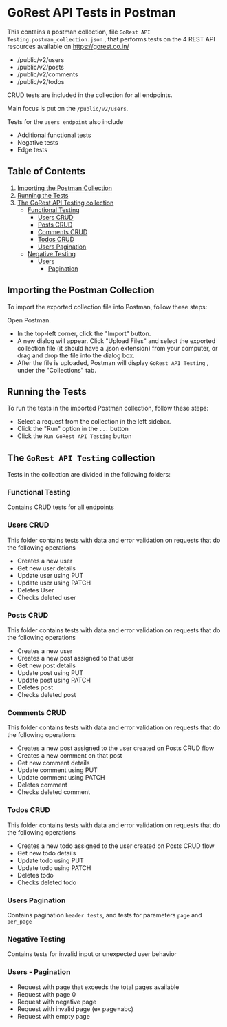 # GoRest API Tests in Postman

This contains a postman collection, file `GoRest API Testing.postman_collection.json` , that performs tests on the 4 REST API resources available on https://gorest.co.in/     

- /public/v2/users
- /public/v2/posts
- /public/v2/comments
- /public/v2/todos

CRUD tests are included in the collection for all endpoints.

Main focus is put on the `/public/v2/users`.

Tests for the `users endpoint` also include
 - Additional functional tests
 - Negative tests
 - Edge tests 

## Table of Contents

1. [Importing the Postman Collection](#importing-the-postman-collection)
2. [Running the Tests](#running-the-tests)
3. [The GoRest API Testing collection](#the-gorest-api-testing-collection)
    -  [Functional Testing](#functional-testing)
        - [Users CRUD](#users-crud)
        - [Posts CRUD](#posts-crud)
        - [Comments CRUD](#comments-crud)
        - [Todos CRUD](#todos-crud)
        - [Users Pagination](#todos-crud)
    -  [Negative Testing](#ne)    
         - [Users](#todos-crud)
             - [Pagination](#todos-crud)



## Importing the Postman Collection
To import the exported collection file into Postman, follow these steps:

Open Postman.

- In the top-left corner, click the "Import" button.
- A new dialog will appear. Click "Upload Files" and select the exported collection file (it should have a .json extension) from your computer, or drag and drop the file into the dialog box.
- After the file is uploaded, Postman will display `GoRest API Testing` , under the "Collections" tab.


## Running the Tests
To run the tests in the imported Postman collection, follow these steps:

- Select a request from the collection in the left sidebar.
- Click the "Run" option in the `...` button 
- Click the `Run GoRest API Testing` button



## The `GoRest API Testing` collection

Tests in the collection are divided in the following folders:

### Functional Testing

Contains CRUD tests for all endpoints

### Users CRUD

This folder contains tests with data and error validation on requests
that do the following operations

 - Creates a new user
 - Get new user details
 - Update user using PUT
 - Update user using PATCH
 - Deletes User
 - Checks deleted user 

### Posts CRUD

This folder contains tests with data and error validation on requests
that do the following operations

 - Creates a new user
 - Creates a new post assigned to that user
 - Get new post details
 - Update post using PUT
 - Update post using PATCH
 - Deletes post
 - Checks deleted post 

### Comments CRUD

This folder contains tests with data and error validation on requests
that do the following operations

 - Creates a new post assigned to the user created on Posts CRUD flow
 - Creates a new comment on that post
 - Get new comment details
 - Update comment using PUT
 - Update comment using PATCH
 - Deletes comment
 - Checks deleted comment 

### Todos CRUD

This folder contains tests with data and error validation on requests
that do the following operations

 - Creates a new todo assigned to the user created on Posts CRUD flow
 - Get new todo details
 - Update todo using PUT
 - Update todo using PATCH
 - Deletes todo
 - Checks deleted todo 

### Users Pagination

Contains pagination `header tests`, and tests for parameters
`page` and `per_page`

### Negative Testing

Contains tests for invalid input or unexpected user behavior

### Users - Pagination

- Request with page that exceeds the total pages available
- Request with page 0
- Request with negative page
- Request with invalid page (ex page=abc)
- Request with empty page